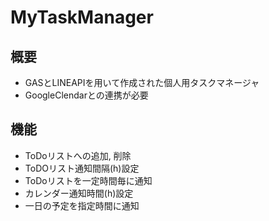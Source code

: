 # MyTaskManager
## 概要
- GASとLINEAPIを用いて作成された個人用タスクマネージャ
- GoogleClendarとの連携が必要
## 機能
- ToDoリストへの追加, 削除
- ToDOリスト通知間隔(h)設定
- ToDoリストを一定時間毎に通知
- カレンダー通知時間(h)設定
- 一日の予定を指定時間に通知
